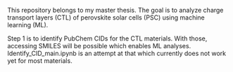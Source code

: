 This repository belongs to my master thesis. The goal is to analyze charge transport layers (CTL) of perovskite solar cells (PSC)  using machine learning (ML).

Step 1 is to identify PubChem CIDs for the CTL materials. With those, accessing SMILES will be possible which enables ML analyses. Identify_CID_main.ipynb is an attempt at that which currently does not work yet for most materials.

